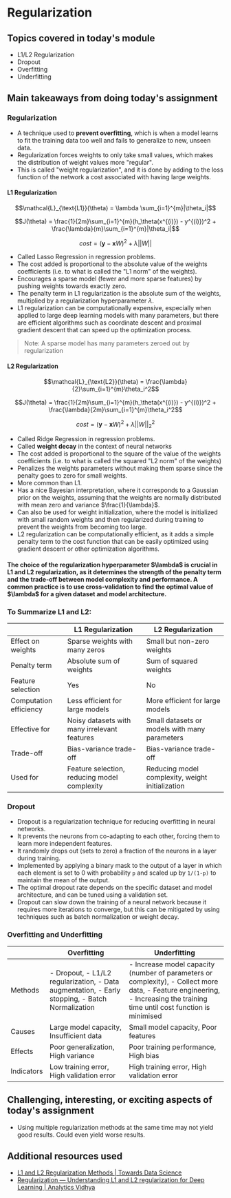 # Regularization

## Topics covered in today's module
* L1/L2 Regularization
* Dropout
* Overfitting
* Underfitting

## Main takeaways from doing today's assignment
### Regularization
- A technique used to **prevent overfitting**, which is when a model learns to fit the training data too well and fails to generalize to new, unseen data.
- Regularization forces weights to only take small values, which makes the distribution of weight values more "regular". 
- This is called "weight regularization", and it is done by adding to the loss function of the network a cost associated with having large weights.

#### L1 Regularization
$$\mathcal{L}_{\text{L1}}(\theta) = \lambda \sum_{i=1}^{m}|\theta_i|$$

$$J(\theta) = \frac{1}{2m}\sum_{i=1}^{m}(h_\theta(x^{(i)}) - y^{(i)})^2 + \frac{\lambda}{m}\sum_{i=1}^{m}|\theta_i|$$

$$cost = (\mathbf{y} - \mathbf{x}W)^2 + λ||W||$$

- Called Lasso Regression in regression problems.
- The cost added is proportional to the absolute value of the weights coefficients (i.e. to what is called the "L1 norm" of the weights).
- Encourages a sparse model (fewer and more sparse features) by pushing weights towards exactly zero.
- The penalty term in L1 regularization is the absolute sum of the weights, multiplied by a regularization hyperparameter $\lambda$.
- L1 regularization can be computationally expensive, especially when applied to large deep learning models with many parameters, but there are efficient algorithms such as coordinate descent and proximal gradient descent that can speed up the optimization process.
> Note: A sparse model has many parameters zeroed out by regularization


#### L2 Regularization
$$\mathcal{L}_{\text{L2}}(\theta) = \frac{\lambda}{2}\sum_{i=1}^{m}\theta_i^2$$

$$J(\theta) = \frac{1}{2m}\sum_{i=1}^{m}(h_\theta(x^{(i)}) - y^{(i)})^2 + \frac{\lambda}{2m}\sum_{i=1}^{m}\theta_i^2$$

$$cost = (\mathbf{y} - \mathbf{x}W)^2 + λ||W||_2^2$$

- Called Ridge Regression in regression problems.
- Called **weight decay** in the context of neural networks
- The cost added is proportional to the square of the value of the weights coefficients (i.e. to what is called the squared "L2 norm" of the weights)
- Penalizes the weights parameters without making them sparse since the penalty goes to zero for small weights.
- More common than L1.
- Has a nice Bayesian interpretation, where it corresponds to a Gaussian prior on the weights, assuming that the weights are normally distributed with mean zero and variance $\frac{1}{\lambda}$.
- Can also be used for weight initialization, where the model is initialized with small random weights and then regularized during training to prevent the weights from becoming too large.
- L2 regularization can be computationally efficient, as it adds a simple penalty term to the cost function that can be easily optimized using gradient descent or other optimization algorithms.


<h4> The choice of the regularization hyperparameter $\lambda$ is crucial in L1 and L2 regularization, as it determines the strength of the penalty term and the trade-off between model complexity and performance. A common practice is to use cross-validation to find the optimal value of $\lambda$ for a given dataset and model architecture. </h4>

### To Summarize L1 and L2:

|      | L1 Regularization | L2 Regularization |
| ---- | ---------------- | ---------------- |
| Effect on weights | Sparse weights with many zeros | Small but non-zero weights |
| Penalty term | Absolute sum of weights | Sum of squared weights |
| Feature selection | Yes | No |
| Computation efficiency | Less efficient for large models | More efficient for large models |
| Effective for | Noisy datasets with many irrelevant features | Small datasets or models with many parameters |
| Trade-off | Bias-variance trade-off | Bias-variance trade-off |
| Used for | Feature selection, reducing model complexity | Reducing model complexity, weight initialization |

### Dropout
- Dropout is a regularization technique for reducing overfitting in neural networks.
- It prevents the neurons from co-adapting to each other, forcing them to learn more independent features.
- It randomly drops out (sets to zero) a fraction of the neurons in a layer during training.
- Implemented by applying a binary mask to the output of a layer in which each element is set to 0 with probability `p` and scaled up by `1/(1-p)` to maintain the mean of the output.
- The optimal dropout rate depends on the specific dataset and model architecture, and can be tuned using a validation set.
- Dropout can slow down the training of a neural network because it requires more iterations to converge, but this can be mitigated by using techniques such as batch normalization or weight decay.

### Overfitting and Underfitting

|           | Overfitting                              | Underfitting                            |
| --------- | ---------------------------------------- | --------------------------------------- |
| Methods   | - Dropout, - L1/L2 regularization, - Data augmentation, - Early stopping, - Batch Normalization | - Increase model capacity (number of parameters or complexity), - Collect more data, - Feature engineering, - Increasing the training time until cost function is minimised |
| Causes    | Large model capacity, Insufficient data  | Small model capacity, Poor features     |
| Effects   | Poor generalization, High variance       | Poor training performance, High bias    |
| Indicators | Low training error, High validation error | High training error, High validation error |


## Challenging, interesting, or exciting aspects of today's assignment
- Using multiple regularization methods at the same time may not yield good results. Could even yield worse results.

## Additional resources used 
- [L1 and L2 Regularization Methods | Towards Data Science](https://towardsdatascience.com/l1-and-l2-regularization-methods-ce25e7fc831c)
- [Regularization — Understanding L1 and L2 regularization for Deep Learning | Analytics Vidhya](https://medium.com/analytics-vidhya/regularization-understanding-l1-and-l2-regularization-for-deep-learning-a7b9e4a409bf)
